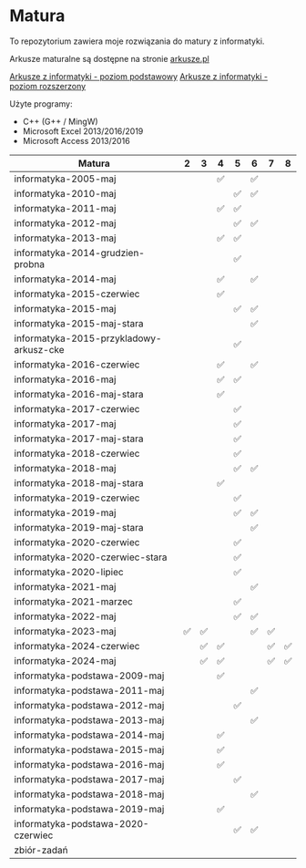 # Matura

To repozytorium zawiera moje rozwiązania do matury z informatyki.

Arkusze maturalne są dostępne na stronie [arkusze.pl](https://arkusze.pl)

[Arkusze z informatyki - poziom podstawowy](https://arkusze.pl/informatyka-matura-poziom-podstawowy/)
[Arkusze z informatyki - poziom rozszerzony](https://arkusze.pl/informatyka-matura-poziom-rozszerzony/)

Użyte programy:

- C++ (G++ / MingW)
- Microsoft Excel 2013/2016/2019
- Microsoft Access 2013/2016

| Matura | 2 | 3 | 4 | 5 | 6 | 7 | 8 |
|-|-|-|-|-|-|-|-|
| informatyka-2005-maj | | | ✅ | | ✅ | | |
| informatyka-2010-maj | | | | ✅ | ✅ | | |
| informatyka-2011-maj | | | ✅ | ✅ | | | |
| informatyka-2012-maj | | | | ✅ | ✅ | | |
| informatyka-2013-maj | | | ✅ | ✅ | | | |
| informatyka-2014-grudzien-probna | | | | ✅ | | | |
| informatyka-2014-maj | | | ✅ | | ✅ | | |
| informatyka-2015-czerwiec | | | ✅ | | | | |
| informatyka-2015-maj | | | | ✅ | ✅ | | |
| informatyka-2015-maj-stara | | | | | ✅ | | |
| informatyka-2015-przykladowy-arkusz-cke | | | | ✅ | | | |
| informatyka-2016-czerwiec | | | ✅ | | ✅ | | |
| informatyka-2016-maj | | | ✅ | ✅ | | | |
| informatyka-2016-maj-stara | | | ✅ | | | | |
| informatyka-2017-czerwiec | | | | ✅ | | | |
| informatyka-2017-maj | | | | ✅ | | | |
| informatyka-2017-maj-stara | | | | ✅ | | | |
| informatyka-2018-czerwiec | | | | ✅ | | | |
| informatyka-2018-maj | | | | ✅ | ✅ | | |
| informatyka-2018-maj-stara | | | ✅ | | | | |
| informatyka-2019-czerwiec | | | | ✅ | | | |
| informatyka-2019-maj | | | | ✅ | ✅ | | |
| informatyka-2019-maj-stara | | | | | ✅ | | |
| informatyka-2020-czerwiec | | | | ✅ | | | |
| informatyka-2020-czerwiec-stara | | | | ✅ | | | |
| informatyka-2020-lipiec | | | | ✅ | | | |
| informatyka-2021-maj | | | | | ✅ | | |
| informatyka-2021-marzec | | | | ✅ | | | |
| informatyka-2022-maj | | | | ✅ | ✅ | | |
| informatyka-2023-maj | ✅ | ✅ | | | ✅ | ✅ | |
| informatyka-2024-czerwiec | | ✅ | ✅ | | | ✅ | ✅ |
| informatyka-2024-maj | | ✅ | ✅ | | | ✅ | ✅ |
| informatyka-podstawa-2009-maj | | | ✅ | | | | |
| informatyka-podstawa-2011-maj | | | | | ✅ | | |
| informatyka-podstawa-2012-maj | | | | ✅ | | | |
| informatyka-podstawa-2013-maj | | | | | ✅ | | |
| informatyka-podstawa-2014-maj | | | ✅ | | | | |
| informatyka-podstawa-2015-maj | | | ✅ | | | | |
| informatyka-podstawa-2016-maj | | | ✅ | | | | |
| informatyka-podstawa-2017-maj | | | | ✅ | | | |
| informatyka-podstawa-2018-maj | | | | | ✅ | | |
| informatyka-podstawa-2019-maj | | | ✅ | | | | |
| informatyka-podstawa-2020-czerwiec | | | | ✅ | ✅ | | |
| zbiór-zadań | | | | | | | |
